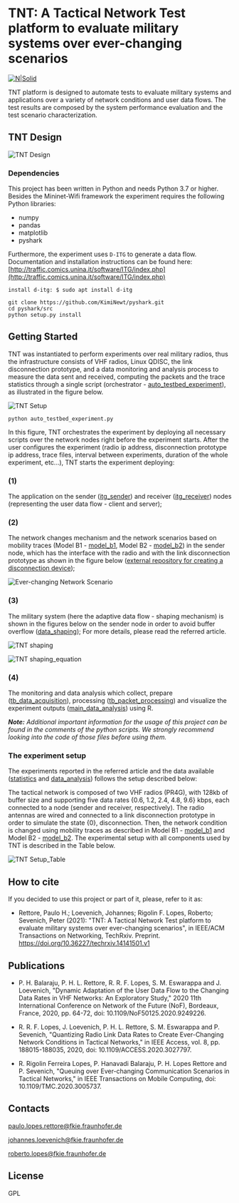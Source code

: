 # TNT: A Tactical Network Test platform to evaluate military systems over ever-changing scenarios
[![N|Solid](https://www.fkie.fraunhofer.de/content/dam/fkie/fkie.svg)](https://www.fkie.fraunhofer.de)

TNT platform is designed to automate tests to evaluate military systems and 
applications over a variety of network conditions and user data flows. 
The test results are composed by the system performance evaluation and the 
test scenario characterization.

## TNT Design
![TNT Design](img/Design_TNT.png)


### Dependencies
This project has been written in Python and needs Python 3.7 or higher.
Besides the Mininet-Wifi framework the experiment requires the following Python libraries:

 - numpy
 - pandas
 - matplotlib
 - pyshark

Furthermore, the experiment uses `D-ITG` to generate a data flow.
Documentation and installation instructions can be found here:
[http://traffic.comics.unina.it/software/ITG/index.php](http://traffic.comics.unina.it/software/ITG/index.php)

```shell
install d-itg: $ sudo apt install d-itg
```

```shell
git clone https://github.com/KimiNewt/pyshark.git
cd pyshark/src
python setup.py install
```

## Getting Started
TNT was instantiated to perform experiments over real military radios, thus the infrastructure consists of VHF radios,
Linux QDISC, the link disconnection prototype, and a data monitoring and analysis process to measure the data sent and
received, computing the packets and the trace statistics through a single script (orchestrator -
[auto_testbed_experiment](experiment_testbed/auto_testbed_experiment.py)), as illustrated in the figure below. 

![TNT Setup](img/setup.png)

```shell
python auto_testbed_experiment.py
```

In this figure, TNT orchestrates the experiment by deploying all necessary scripts over the network nodes right before 
the experiment starts. After the user configures the experiment (radio ip address, disconnection prototype ip address, 
trace files, interval between experiments, duration of the whole experiment, etc...), TNT starts the experiment deploying: 

### (1) 
The application on the sender ([itg_sender](experiment_testbed/itg_sender.py)) and receiver 
([itg_receiver](experiment_testbed/itg_receiver.py)) nodes (representing the user data flow - client and server); 

### (2)
The network changes mechanism and the network scenarios based on mobility traces 
(Model B1 - [model_b1](model_b1/README.md), Model B2 - [model_b2](model_b2/README.md))
in the sender node, which has the interface with the radio and with the link disconnection prototype as shown in the figure below 
([external repository for creating a disconnection device](https://github.com/prettore/link-disconnection-prototype)); 

![Ever-changing Network Scenario](img/Design_TNT_network.png)

### (3) 
The military system (here the adaptive data flow - shaping mechanism) is shown in the figures below on
the sender node in order to avoid buffer overflow ([data_shaping](military_system/data_shaping.py));  For more details, 
please read the referred article.

![TNT shaping](img/shaping.png) 

![TNT shaping_equation](img/shaping_eq.png)

### (4) 
The monitoring and data analysis which collect, prepare ([tb_data_acquisition](experiment_testbed/tb_data_acquisition.py)), 
processing ([tb_packet_processing](experiment_testbed/tb_packet_processing.py)) and visualize the experiment outputs 
([main_data_analysis](data_analysis/main_data_analysis.R)) using R.

_**Note:** Additional important information for the usage of this project can be found in the comments of the python scripts.
We strongly recommend looking into the code of those files before using them._

### The experiment setup
The experiments reported in the referred article and the data available ([statistics](experiment_testbed/data) and 
[data_analysis](data_analysis/img)) follows the setup described below: 

The tactical network is composed of two VHF radios (PR4G), with 128kb of buffer size and supporting five data
rates {0.6, 1.2, 2.4, 4.8, 9.6} kbps, each connected to a node (sender and receiver, respectively). The radio antennas are
wired and connected to a link disconnection prototype in order to simulate the state {0}, disconnection. Then, the network
condition is changed using mobility traces as described in  Model B1 - [model_b1](model_b1/README.md) and 
Model B2 - [model_b2](model_b2/README.md). The experimental setup with all components used by TNT is described in the Table below.

![TNT Setup_Table](img/table.png)

How to cite
----
If you decided to use this project or part of it, please, refer to it as:

-  Rettore, Paulo H.; Loevenich, Johannes; Rigolin F. Lopes, Roberto; Sevenich, Peter (2021): "TNT: A Tactical Network Test platform to evaluate military systems over ever-changing scenarios", in IEEE/ACM Transactions on Networking, TechRxiv. Preprint. https://doi.org/10.36227/techrxiv.14141501.v1 

Publications
----

- P. H. Balaraju, P. H. L. Rettore, R. R. F. Lopes, S. M. Eswarappa and J. Loevenich, "Dynamic Adaptation of the User Data Flow to the Changing Data Rates in VHF Networks: An Exploratory Study," 2020 11th International Conference on Network of the Future (NoF), Bordeaux, France, 2020, pp. 64-72, doi: 10.1109/NoF50125.2020.9249226.

- R. R. F. Lopes, J. Loevenich, P. H. L. Rettore, S. M. Eswarappa and P. Sevenich, "Quantizing Radio Link Data Rates to Create Ever-Changing Network Conditions in Tactical Networks," in IEEE Access, vol. 8, pp. 188015-188035, 2020, doi: 10.1109/ACCESS.2020.3027797.

- R. Rigolin Ferreira Lopes, P. Hanavadi Balaraju, P. H. Lopes Rettore and P. Sevenich, "Queuing over Ever-changing Communication Scenarios in Tactical Networks," in IEEE Transactions on Mobile Computing, doi: 10.1109/TMC.2020.3005737.

Contacts
----

paulo.lopes.rettore@fkie.fraunhofer.de

johannes.loevenich@fkie.fraunhofer.de

roberto.lopes@fkie.fraunhofer.de

License
----

GPL
